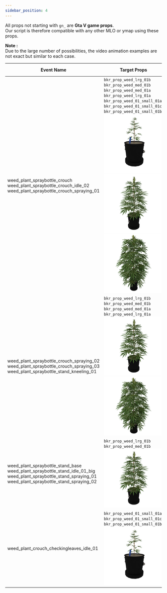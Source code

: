 ```yaml
---
sidebar_position: 4
---
```


All props not starting with `gn_` are **Gta V game props**.
<br/> Our script is therefore compatible with any other MLO or ymap using these props.

__Note :__
<br/> Due to the large number of possibilities, the video animation examples are not exact but similar to each case. 


| Event Name                  | Target Props          | Video example                                                                               |
| --------------------- | --------------------- | ------------------------------------------------------------------------------------------- |
| weed_plant_spraybottle_crouch weed_plant_spraybottle_crouch_idle_02 weed_plant_spraybottle_crouch_spraying_01 | `bkr_prop_weed_lrg_01b` `bkr_prop_weed_med_01b` `bkr_prop_weed_med_01a` `bkr_prop_weed_lrg_01a` `bkr_prop_weed_01_small_01a`, `bkr_prop_weed_01_small_01c`, `bkr_prop_weed_01_small_01b` <img src="/img/bkr_prop_weed_01_small_01a_512.webp" alt="Map with numbers displayed" /><img src="/img/bkr_prop_weed_med_01b_512.webp" alt="Map with numbers displayed" /><img src="/img/bkr_prop_weed_lrg_01b_512.webp" alt="Map with numbers displayed" /> |![An image from the static](https://cdn.gn.studio/doc/animation/gn_anims_scipt_ex_weed_3.gif) |
| weed_plant_spraybottle_crouch_spraying_02 weed_plant_spraybottle_crouch_spraying_03 weed_plant_spraybottle_stand_kneeling_01 | `bkr_prop_weed_lrg_01b` `bkr_prop_weed_med_01b` `bkr_prop_weed_med_01a` `bkr_prop_weed_lrg_01a`  <img src="/img/bkr_prop_weed_med_01b_512.webp" alt="Map with numbers displayed" /><img src="/img/bkr_prop_weed_lrg_01b_512.webp" alt="Map with numbers displayed" /> |![An image from the static](https://cdn.gn.studio/doc/animation/gn_anims_scipt_ex_weed_3.gif) |
| weed_plant_spraybottle_stand_base weed_plant_spraybottle_stand_idle_01_big weed_plant_spraybottle_stand_spraying_01 weed_plant_spraybottle_stand_spraying_02 | `bkr_prop_weed_lrg_01b` `bkr_prop_weed_med_01b` <img src="/img/bkr_prop_weed_med_01b_512.webp" alt="Map with numbers displayed" /> |![An image from the static](https://cdn.gn.studio/doc/animation/gn_anims_scipt_ex_weed_1.gif) |
| weed_plant_crouch_checkingleaves_idle_01 | `bkr_prop_weed_01_small_01a` `bkr_prop_weed_01_small_01c` `bkr_prop_weed_01_small_01b` <img src="/img/bkr_prop_weed_01_small_01a_512.webp" alt="Map with numbers displayed" /> |![An image from the static](https://cdn.gn.studio/doc/animation/gn_anims_scipt_ex_weed_2.gif) |